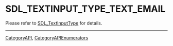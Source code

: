 # SDL_TEXTINPUT_TYPE_TEXT_EMAIL

Please refer to [SDL_TextInputType](SDL_TextInputType) for details.

----
[CategoryAPI](CategoryAPI), [CategoryAPIEnumerators](CategoryAPIEnumerators)

